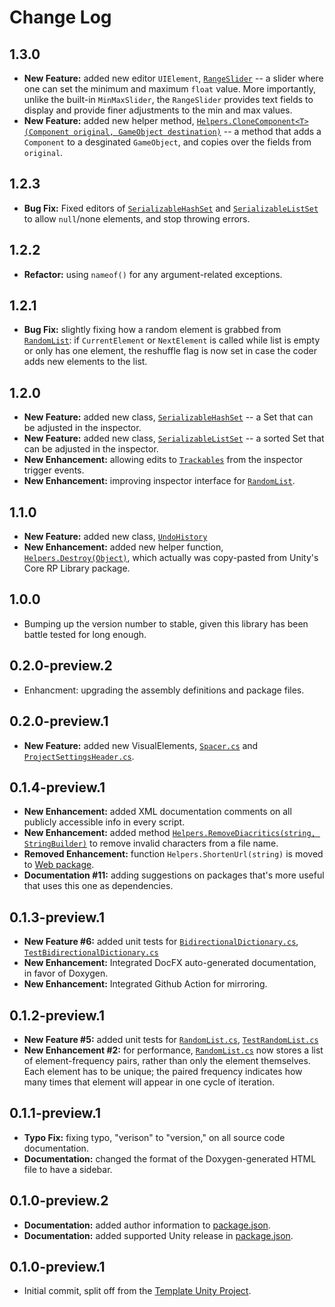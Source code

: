 # Change Log

## 1.3.0

- **New Feature:** added new editor `UIElement`, [`RangeSlider`](https://github.com/OmiyaGames/omiya-games-common/blob/main/Editor/VisualElements/RangeSlider.cs) -- a slider where one can set the minimum and maximum `float` value.  More importantly, unlike the built-in `MinMaxSlider`, the `RangeSlider` provides text fields to display and provide finer adjustments to the min and max values.
- **New Feature:** added new helper method, [`Helpers.CloneComponent<T>(Component original, GameObject destination)`](https://github.com/OmiyaGames/omiya-games-common/blob/main/Runtime/Helpers.cs) -- a method that adds a `Component` to a desginated `GameObject`, and copies over the fields from `original`.

## 1.2.3

- **Bug Fix:** Fixed editors of [`SerializableHashSet`](https://github.com/OmiyaGames/omiya-games-common/blob/main/Runtime/Serializables/SerializableHashSet.cs) and [`SerializableListSet`](https://github.com/OmiyaGames/omiya-games-common/blob/main/Runtime/Serializables/SerializableListSet.cs) to allow `null`/none elements, and stop throwing errors.

## 1.2.2

- **Refactor:** using `nameof()` for any argument-related exceptions.

## 1.2.1

- **Bug Fix:** slightly fixing how a random element is grabbed from [`RandomList`](https://github.com/OmiyaGames/omiya-games-common/blob/main/Runtime/RandomList.cs): if `CurrentElement` or `NextElement` is called while list is empty or only has one element, the reshuffle flag is now set in case the coder adds new elements to the list.

## 1.2.0

- **New Feature:** added new class, [`SerializableHashSet`](https://github.com/OmiyaGames/omiya-games-common/blob/main/Runtime/Serializables/SerializableHashSet.cs) -- a Set that can be adjusted in the inspector.
- **New Feature:** added new class, [`SerializableListSet`](https://github.com/OmiyaGames/omiya-games-common/blob/main/Runtime/Serializables/SerializableListSet.cs) -- a sorted Set that can be adjusted in the inspector.
- **New Enhancement:** allowing edits to [`Trackables`](https://github.com/OmiyaGames/omiya-games-common/blob/main/Runtime/Trackable/Trackable.cs) from the inspector trigger events.
- **New Enhancement:** improving inspector interface for [`RandomList`](https://github.com/OmiyaGames/omiya-games-common/blob/main/Runtime/RandomList.cs).

## 1.1.0

- **New Feature:** added new class, [`UndoHistory`](https://github.com/OmiyaGames/omiya-games-common/blob/main/Runtime/UndoHistory.cs)
- **New Enhancement:** added new helper function, [`Helpers.Destroy(Object)`](https://github.com/OmiyaGames/omiya-games-common/blob/main/Runtime/Helpers.cs), which actually was copy-pasted from Unity's Core RP Library package.

## 1.0.0

- Bumping up the version number to stable, given this library has been battle tested for long enough.

## 0.2.0-preview.2

- Enhancment: upgrading the assembly definitions and package files.

## 0.2.0-preview.1

- **New Feature:** added new VisualElements, [`Spacer.cs`](https://github.com/OmiyaGames/omiya-games-common/blob/main/Editor/VisualElements/Spacer.cs) and [`ProjectSettingsHeader.cs`](https://github.com/OmiyaGames/omiya-games-common/blob/main/Editor/VisualElements/ProjectSettingsHeader.cs).

## 0.1.4-preview.1

- **New Enhancement:** added XML documentation comments on all publicly accessible info in every script.
- **New Enhancement:** added method [`Helpers.RemoveDiacritics(string, StringBuilder)`](https://github.com/OmiyaGames/omiya-games-common/blob/main/Runtime/Helpers.cs) to remove invalid characters from a file name.
- **Removed Enhancement:** function `Helpers.ShortenUrl(string)` is moved to [Web package](https://openupm.com/packages/com.omiyagames.web/).
- **Documentation #11:** adding suggestions on packages that's more useful that uses this one as dependencies.

## 0.1.3-preview.1

- **New Feature #6:** added unit tests for [`BidirectionalDictionary.cs`](https://github.com/OmiyaGames/omiya-games-common/blob/main/Runtime/BidirectionalDictionary.cs), [`TestBidirectionalDictionary.cs`](https://github.com/OmiyaGames/omiya-games-common/blob/main/Tests/Editor/TestBidirectionalDictionary.cs)
- **New Enhancement:** Integrated DocFX auto-generated documentation, in favor of Doxygen.
- **New Enhancement:** Integrated Github Action for mirroring.

## 0.1.2-preview.1

- **New Feature #5:** added unit tests for [`RandomList.cs`](https://github.com/OmiyaGames/omiya-games-common/blob/main/Runtime/RandomList.cs), [`TestRandomList.cs`](https://github.com/OmiyaGames/omiya-games-common/blob/main/Tests/Editor/TestRandomList.cs)
- **New Enhancement #2:** for performance, [`RandomList.cs`](https://github.com/OmiyaGames/omiya-games-common/blob/main/Runtime/RandomList.cs) now stores a list of element-frequency pairs, rather than only the element themselves. Each element has to be unique; the paired frequency indicates how many times that element will appear in one cycle of iteration.

## 0.1.1-preview.1

- **Typo Fix:** fixing typo, "verison" to "version," on all source code documentation.
- **Documentation:** changed the format of the Doxygen-generated HTML file to have a sidebar.

## 0.1.0-preview.2

- **Documentation:** added author information to [package.json](https://github.com/OmiyaGames/omiya-games-common/blob/main/package.json).
- **Documentation:** added supported Unity release in [package.json](https://github.com/OmiyaGames/omiya-games-common/blob/main/package.json).

## 0.1.0-preview.1

- Initial commit, split off from the [Template Unity Project](https://github.com/OmiyaGames/template-unity-project).
